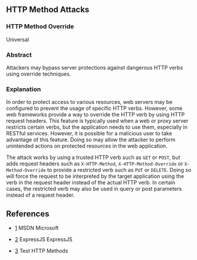 ## HTTP Method Attacks

### HTTP Method Override

Universal

### Abstract

Attackers may bypass server protections against dangerous HTTP verbs using override techniques.

### Explanation

In order to protect access to various resources, web servers may be configured to prevent the usage of specific HTTP verbs. However, some web frameworks provide a way to override the HTTP verb by using HTTP request headers. This feature is typically used when a web or proxy server restricts certain verbs, but the application needs to use them, especially in RESTful services. However, it is possible for a malicious user to take advantage of this feature. Doing so may allow the attacker to perform unintended actions on protected resources in the web application.

The attack works by using a trusted HTTP verb such as `GET` or `POST`, but adds request headers such as `X-HTTP-Method`, `X-HTTP-Method-Override` or `X-Method-Override` to provide a restricted verb such as `PUT` or `DELETE`. Doing so will force the request to be interpreted by the target application using the verb in the request header instead of the actual HTTP verb. In certain cases, the restricted verb may also be used in query or post parameters instead of a request header.

## References

- [1](https://msdn.microsoft.com/en-us/library/dd541471.aspx) MSDN Microsoft

- [2](https://github.com/expressjs/method-override) ExpressJS ExpressJS

- [3](https://owasp.org/www-project-web-security-testing-guide/latest/4-Web_Application_Security_Testing/02-Configuration_and_Deployment_Management_Testing/06-Test_HTTP_Methods) Test HTTP Methods
